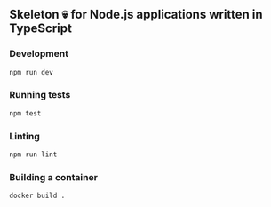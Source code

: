 ## Skeleton 💀 for Node.js applications written in TypeScript

### Development

```bash
npm run dev
```

### Running tests

```bash
npm test
```

### Linting

```bash
npm run lint
```

### Building a container

```bash
docker build .
```
